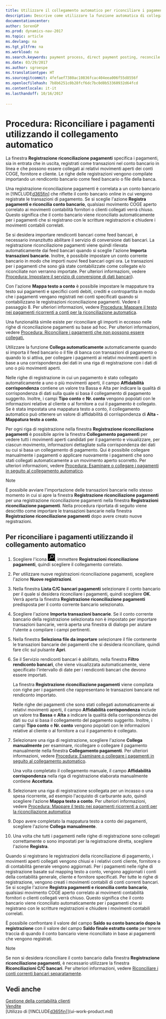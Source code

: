 ```yaml
---
title: Utilizzare il collegamento automatico per riconciliare i pagamenti
description: Descrive come utilizzare la funzione automatica di collegamento per collegare i pagamenti o gli incassi ai movimenti aperti relativi e per riconciliare i pagamenti.
documentationcenter: 
author: SorenGP
ms.prod: dynamics-nav-2017
ms.topic: article
ms.devlang: na
ms.tgt_pltfrm: na
ms.workload: na
ms.search.keywords: payment process, direct payment posting, reconcile payment, expenses, cash receipts
ms.date: 03/29/2017
ms.author: sgroespe
ms.translationtype: HT
ms.sourcegitcommit: 4fefaef7380ac10836fcac404eea006f55d8556f
ms.openlocfilehash: 7b8b6251c0b28fcf6dc7bc0d0b53360932d64fcd
ms.contentlocale: it-it
ms.lasthandoff: 10/16/2017

---
```

# <a name="how-to-reconcile-payments-using-automatic-application"></a>Procedura: Riconciliare i pagamenti utilizzando il collegamento automatico
La finestra **Registrazione riconciliazione pagamenti** specifica i pagamenti, sia in entrata che in uscita, registrati come transazioni nel conto bancario in linea e che possono essere collegati ai relativi movimenti aperti dei conti COGE, fornitore e cliente. Le righe delle registrazioni vengono compilate importando un rendiconto bancario come feed bancario o file della banca.

Una registrazione riconciliazione pagamenti è correlata a un conto bancario in [!INCLUDE[d365fin](includes/d365fin_md.md)] che riflette il conto bancario online in cui vengono registrate le transazioni di pagamento. Se si sceglie l'azione **Registra pagamenti e riconcilia conto bancario**, qualsiasi movimento COGE aperto correlato ai movimenti contabilità fornitori o clienti collegati verrà chiuso. Questo significa che il conto bancario viene riconciliato automaticamente per i pagamenti che si registrano con le scritture registrazioni e chiudere i movimenti contabili correlati.

Se si desidera importare rendiconti bancari come feed bancari, è necessario innanzitutto abilitare il servizio di conversione dati bancari. La registrazione riconciliazione pagamenti viene quindi rilevata automaticamente dai feed bancari quando si sceglie l'azione **Importa transazioni bancarie**. Inoltre, è possibile impostare un conto corrente bancario in modo che importi nuovi feed bancari ogni ora. Le transazioni per i pagamenti che sono già state contabilizzate come collegate e/o riconciliate non verranno importate. Per ulteriori informazioni, vedere [Procedura: Impostare il servizio di conversione di dati bancari](bank-how-setup-bank-data-conversion-service.md)).

Con l'azione **Mappa testo a conto** è possibile impostare le mappature tra testo sui pagamenti e specifici conti debiti, crediti e contropartita in modo che i pagamenti vengano registrati nei conti specificati quando si contabilizzano le registrazioni riconciliazione pagamenti. Vedere il passaggio 8. Per ulteriori informazioni, vedere [Procedura: Mappare il testo nei pagamenti ricorrenti a conti per la riconciliazione automatica](receivables-how-map-text-recurring-payments-accounts-auto-reconcilliation.md).

Una funzionalità simile esiste per riconciliare gli importi in eccesso nelle righe di riconciliazione pagamenti su base ad hoc. Per ulteriori informazioni, vedere [Procedura: Riconciliare i pagamenti che non possono essere collegati.](receivables-how-reconcile-payments-cannot-apply-auto.md)

Utilizzare la funzione **Collega automaticamente** automaticamente quando si importa il feed bancario o il file di banca con transazioni di pagamento o quando lo si attiva, per collegare i pagamenti ai relativi movimenti aperti in base a una corrispondenza dei dati in una riga di registrazione con i dati di uno o più movimenti aperti.

Nelle righe di registrazione in cui un pagamento è stato collegato automaticamente a uno o più movimenti aperti, il campo **Affidabilità corrispondenza** contiene un valore tra Bassa e Alta per indicare la qualità di corrispondenza di dati sulla quale si basa il collegamento di pagamento suggerito. Inoltre, i campi **Tipo conto** e **Nr. conto** vengono popolati con le informazioni relative al cliente o al fornitore a cui il pagamento è collegato. Se è stata impostata una mappatura testo a conto, il collegamento automatico può ottenere un valore di affidabilità di corrispondenza di **Alta - Mappatura testo a conto**.

Per ogni riga di registrazione nella finestra **Registrazione riconciliazione pagamenti** è possibile aprire la finestra **Collegamento pagamenti** per vedere tutti i movimenti aperti candidati per il pagamento e visualizzare, per ciascun movimento, informazioni dettagliate sulla corrispondenza dei dati su cui si basa un collegamento di pagamento. Qui è possibile collegare manualmente i pagamenti o applicare nuovamente i pagamenti che sono stati collegati automaticamente a un movimento aperto scorretto. Per ulteriori informazioni, vedere [Procedura: Esaminare o collegare i pagamenti in seguito al collegamento automatico](receivables-how-review-apply-payments-auto-application.md).

> [!NOTE]  
>   È possibile avviare l'importazione delle transazioni bancarie nello stesso momento in cui si apre la finestra **Registrazione riconciliazione pagamenti** per una registrazione riconciliazione pagamenti nella finestra **Registrazioni riconciliazione pagamenti**. Nella procedura riportata di seguito viene descritto come importare le transazioni bancarie nella finestra **Registrazione riconciliazione pagamenti** dopo avere creato nuove registrazioni.

## <a name="to-reconcile-payments-using-automatic-application"></a>Per riconciliare i pagamenti utilizzando il collegamento automatico
1. Scegliere l'icona ![Cerca pagina o report](media/ui-search/search_small.png "icona Cerca pagina o report"), immettere **Registrazioni riconciliazione pagamenti**, quindi scegliere il collegamento correlato.
2. Per utilizzare nuove registrazioni riconciliazione pagamenti, scegliere l'azione **Nuove registrazioni**.
3. Nella finestra **Lista C/C bancari pagamenti** selezionare il conto bancario per il quale si desidera riconciliare i pagamenti, quindi scegliere **OK**.
   Verrà aperta la finestra **Registrazione riconciliazione pagamenti** predisposta per il conto corrente bancario selezionato.
4. Scegliere l'azione **Importa transazioni bancarie**.
   Se il conto corrente bancario della registrazione selezionata non è impostato per importare transazioni bancarie, verrà aperta una finestra di dialogo per aiutare l'utente a compilare i campi pertinenti.
5. Nella finestra **Seleziona file da importare** selezionare il file contenente le transazioni bancarie dei pagamenti che si desidera riconciliare, quindi fare clic sul pulsante **Apri**.  
6. Se il Servizio rendiconti bancari è abilitato, nella finestra **Filtro rendiconto bancari**, che viene visualizzata automaticamente, viene specificato l'intervallo di date per i rendiconti bancari che devono essere importati.

    La finestra **Registrazione riconciliazione pagamenti** viene compilata con righe per i pagamenti che rappresentano le transazioni bancarie nel rendiconto importato.

    Nelle righe dei pagamenti che sono stati collegati automaticamente ai relativi movimenti aperti, il campo **Affidabilità corrispondenza** include un valore tra **Bassa** e **Alta** a indicare la qualità della corrispondenza dei dati su cui si basa il collegamento del pagamento suggerito. Inoltre, i campi **Tipo conto** e **Nr. conto** vengono popolati con le informazioni relative al cliente o al fornitore a cui il pagamento è collegato.
7. Selezionare una riga di registrazione, scegliere l'azione **Collega manualmente** per esaminare, ricollegare o collegare il pagamento manualmente nella finestra **Collegamento pagamenti**. Per ulteriori informazioni, vedere [Procedura: Esaminare o collegare i pagamenti in seguito al collegamento automatico](receivables-how-review-apply-payments-auto-application.md).

    Una volta completato il collegamento manuale, il campo **Affidabilità corrispondenza** nella riga di registrazione elaborata manualmente contiene **Accettata**.
8. Selezionare una riga di registrazione scollegata per un incasso o una spesa ricorrente, ad esempio l'acquisto di carburante auto, quindi scegliere l'azione **Mappa testo a conto**. Per ulteriori informazioni, vedere [Procedura: Mappare il testo nei pagamenti ricorrenti a conti per la riconciliazione automatica](receivables-how-map-text-recurring-payments-accounts-auto-reconcilliation.md)
9. Dopo avere completato la mappatura testo a conto dei pagamenti, scegliere l'azione **Collega manualmente**.
10. Una volta che tutti i pagamenti nelle righe di registrazione sono collegati correttamente o sono impostati per la registrazione diretta, scegliere l'azione **Registra**.

Quando si registrano le registrazioni della riconciliazione di pagamento, i movimenti aperti collegati vengono chiusi e i relativi conti cliente, fornitore o di contabilità generale vengono aggiornati. Per i pagamenti nelle righe di registrazione basate sul mapping testo a conto, vengono aggiornati i conti della contabilità generale, cliente e fornitore specificati. Per tutte le righe di registrazione, vengono creati i movimenti contabili di conti correnti bancari. Se si sceglie l'azione **Registra pagamenti e riconcilia conto bancario**, qualsiasi movimento COGE aperto correlato ai movimenti contabilità fornitori o clienti collegati verrà chiuso. Questo significa che il conto bancario viene riconciliato automaticamente per i pagamenti che si registrano con le scritture registrazioni e chiudere i movimenti contabili correlati.

È possibile confrontare il valore del campo **Saldo su conto bancario dopo la registrazione** con il valore del campo **Saldo finale estratto conto** per tenere traccia di quando il conto bancario viene riconciliato in base ai pagamenti che vengono registrati.

> [!NOTE]  
>   Se non si desidera riconciliare il conto bancario dalla finestra **Registrazione riconciliazione pagamenti**, è necessario utilizzare la finestra **Riconciliazioni C/C bancari**. Per ulteriori informazioni, vedere [Riconciliare i conti correnti bancari separatamente](bank-how-reconcile-bank-accounts-separately.md).

## <a name="see-also"></a>Vedi anche
[Gestione della contabilità clienti](receivables-manage-receivables.md)  
[Vendite](sales-manage-sales.md)  
[Utilizzo di [!INCLUDE[d365fin](includes/d365fin_md.md)]](ui-work-product.md)

